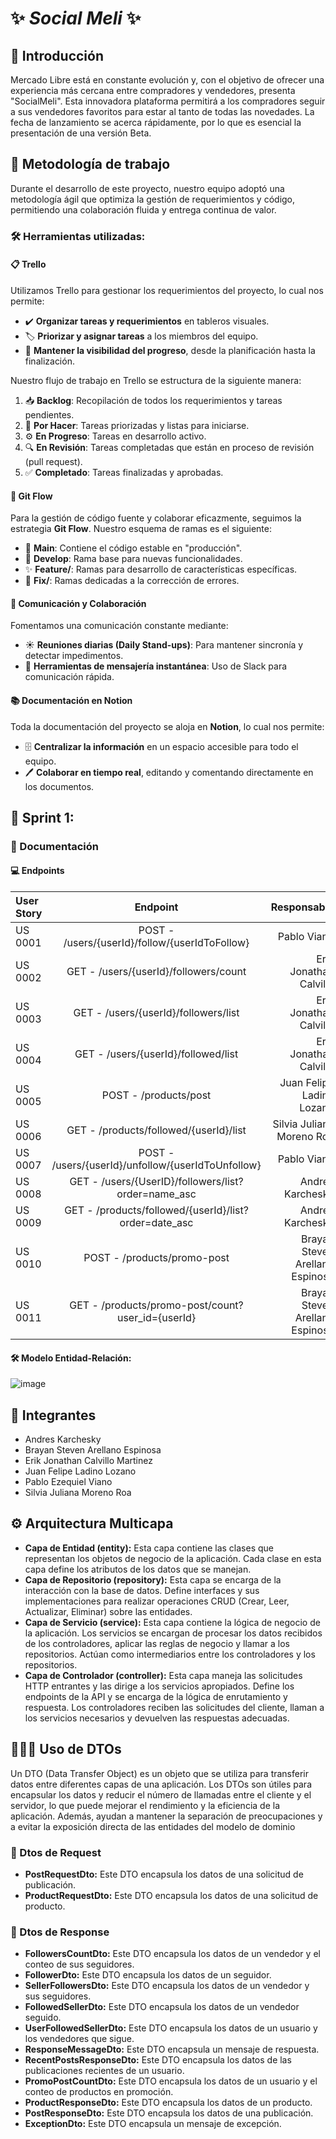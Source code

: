 # ✨ *Social Meli* ✨

## 📢 Introducción
Mercado Libre está en constante evolución y, con el objetivo de ofrecer una experiencia más cercana entre compradores y vendedores, presenta "SocialMeli". Esta innovadora plataforma permitirá a los compradores seguir a sus vendedores favoritos para estar al tanto de todas las novedades. La fecha de lanzamiento se acerca rápidamente, por lo que es esencial la presentación de una versión Beta.

## 🔄 Metodología de trabajo
Durante el desarrollo de este proyecto, nuestro equipo adoptó una metodología ágil que optimiza la gestión de requerimientos y código, permitiendo una colaboración fluida y entrega continua de valor.

### 🛠 Herramientas utilizadas:
#### 📋 Trello
Utilizamos Trello para gestionar los requerimientos del proyecto, lo cual nos permite:

- ✔️ **Organizar tareas y requerimientos** en tableros visuales.
- 🏷️ **Priorizar y asignar tareas** a los miembros del equipo.
- 👀 **Mantener la visibilidad del progreso**, desde la planificación hasta la finalización.

Nuestro flujo de trabajo en Trello se estructura de la siguiente manera:

1. 📥 **Backlog**: Recopilación de todos los requerimientos y tareas pendientes.
2. 📝 **Por Hacer**: Tareas priorizadas y listas para iniciarse.
3. ⚙️ **En Progreso**: Tareas en desarrollo activo.
4. 🔍 **En Revisión**: Tareas completadas que están en proceso de revisión (pull request).
5. ✅ **Completado**: Tareas finalizadas y aprobadas.

#### 🌿 Git Flow
Para la gestión de código fuente y colaborar eficazmente, seguimos la estrategia **Git Flow**. Nuestro esquema de ramas es el siguiente:

- 🌟 **Main**: Contiene el código estable en "producción".
- 🚧 **Develop**: Rama base para nuevas funcionalidades.
- ✨ **Feature/**: Ramas para desarrollo de características específicas.
- 🐞 **Fix/**: Ramas dedicadas a la corrección de errores.

#### 💬 Comunicación y Colaboración
Fomentamos una comunicación constante mediante:

- ☀️ **Reuniones diarias (Daily Stand-ups)**: Para mantener sincronía y detectar impedimentos.
- 💬 **Herramientas de mensajería instantánea**: Uso de Slack para comunicación rápida.

#### 📚 Documentación en Notion
Toda la documentación del proyecto se aloja en **Notion**, lo cual nos permite:

- 🗄️ **Centralizar la información** en un espacio accesible para todo el equipo.
- 🖊️ **Colaborar en tiempo real**, editando y comentando directamente en los documentos.

## 📌 Sprint 1:

### 📂 Documentación

#### 💻 Endpoints

| User Story |  Endpoint  | Responsable |
|:-----|:--------:|------:|
| US 0001   | POST - /users/{userId}/follow/{userIdToFollow} | Pablo Viano |
| US 0002   | GET - /users/{userId}/followers/count  | Erik Jonathan Calvillo |
| US 0003   | GET - /users/{userId}/followers/list | Erik Jonathan Calvillo |
| US 0004   | GET - /users/{userId}/followed/list | Erik Jonathan Calvillo |
| US 0005   | POST - /products/post | Juan Felipe Ladino Lozano |
| US 0006   | GET - /products/followed/{userId}/list | Silvia Juliana Moreno Roa |
| US 0007   | POST - /users/{userId}/unfollow/{userIdToUnfollow} | Pablo Viano |
| US 0008   | GET - /users/{UserID}/followers/list?order=name_asc | Andres Karchesky |
| US 0009   | GET - /products/followed/{userId}/list?order=date_asc | Andres Karchesky |
| US 0010   | POST - /products/promo-post | Brayan Steven Arellano Espinosa |
| US 0011   | GET - /products/promo-post/count?user_id={userId} | Brayan Steven Arellano Espinosa |

#### 🛠️ Modelo Entidad-Relación:

![image](https://github.com/user-attachments/assets/f3148ac4-59c4-4ea9-80c2-d6f4697fa7fb)

## 🔖 Integrantes
- Andres Karchesky
- Brayan Steven Arellano Espinosa
- Erik Jonathan Calvillo Martinez
- Juan Felipe Ladino Lozano
- Pablo Ezequiel Viano
- Silvia Juliana Moreno Roa

## ⚙️ Arquitectura Multicapa
- **Capa de Entidad (entity):** Esta capa contiene las clases que representan los objetos de negocio de la aplicación. Cada clase en esta capa define los atributos de los datos que se manejan.
- **Capa de Repositorio (repository):** Esta capa se encarga de la interacción con la base de datos. Define interfaces y sus implementaciones para realizar operaciones CRUD (Crear, Leer, Actualizar, Eliminar) sobre las entidades.
- **Capa de Servicio (service):** Esta capa contiene la lógica de negocio de la aplicación. Los servicios se encargan de procesar los datos recibidos de los controladores, aplicar las reglas de negocio y llamar a los repositorios. Actúan como intermediarios entre los controladores y los repositorios.
- **Capa de Controlador (controller):** Esta capa maneja las solicitudes HTTP entrantes y las dirige a los servicios apropiados. Define los endpoints de la API y se encarga de la lógica de enrutamiento y respuesta. Los controladores reciben las solicitudes del cliente, llaman a los servicios necesarios y devuelven las respuestas adecuadas.

## 🧑🏻‍💻 Uso de DTOs
Un DTO (Data Transfer Object) es un objeto que se utiliza para transferir datos entre diferentes capas de una aplicación. Los DTOs son útiles para encapsular los datos y reducir el número de llamadas entre el cliente y el servidor, lo que puede mejorar el rendimiento y la eficiencia de la aplicación. Además, ayudan a mantener la separación de preocupaciones y a evitar la exposición directa de las entidades del modelo de dominio

### 📩 Dtos de Request
- **PostRequestDto:** Este DTO encapsula los datos de una solicitud de publicación.
- **ProductRequestDto:** Este DTO encapsula los datos de una solicitud de producto.

### 📨 Dtos de Response
- **FollowersCountDto:** Este DTO encapsula los datos de un vendedor y el conteo de sus seguidores.
- **FollowerDto:** Este DTO encapsula los datos de un seguidor.
- **SellerFollowersDto:** Este DTO encapsula los datos de un vendedor y sus seguidores.
- **FollowedSellerDto:** Este DTO encapsula los datos de un vendedor seguido.
- **UserFollowedSellerDto:** Este DTO encapsula los datos de un usuario y los vendedores que sigue.
- **ResponseMessageDto:** Este DTO encapsula un mensaje de respuesta.
- **RecentPostsResponseDto:** Este DTO encapsula los datos de las publicaciones recientes de un usuario.
- **PromoPostCountDto:** Este DTO encapsula los datos de un usuario y el conteo de productos en promoción.
- **ProductResponseDto:** Este DTO encapsula los datos de un producto.
- **PostResponseDto:** Este DTO encapsula los datos de una publicación.
- **ExceptionDto:** Este DTO encapsula un mensaje de excepción.